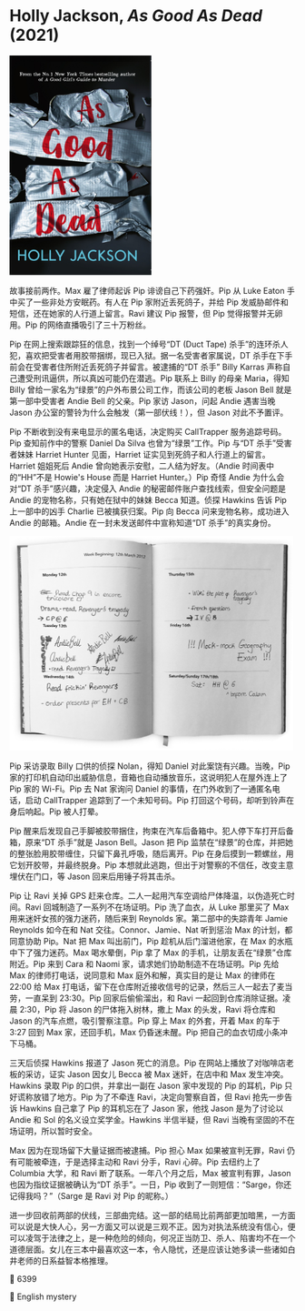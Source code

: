 # Holly Jackson, <i>As Good As Dead</i> (2021)

<img src=images/2021_cover.jpg width=250/>

故事接前两作。Max 雇了律师起诉 Pip 诽谤自己下药强奸。Pip 从 Luke Eaton 手中买了一些非处方安眠药。有人在 Pip 家附近丢死鸽子，并给 Pip 发威胁邮件和短信，还在她家的人行道上留言。Ravi 建议 Pip 报警，但 Pip 觉得报警并无卵用。Pip 的网络直播吸引了三十万粉丝。

Pip 在网上搜索跟踪狂的信息，找到一个绰号“DT (Duct Tape) 杀手”的连环杀人犯，喜欢把受害者用胶带捆绑，现已入狱。据一名受害者家属说，DT 杀手在下手前会在受害者住所附近丢死鸽子并留言。被逮捕的“DT 杀手” Billy Karras 声称自己遭受刑讯逼供，所以真凶可能仍在潜逃。Pip 联系上 Billy 的母亲 Maria，得知 Billy 曾给一家名为“绿景”的户外布景公司工作，而该公司的老板 Jason Bell 就是第一部中受害者 Andie Bell 的父亲。Pip 家访 Jason，问起 Andie 遇害当晚 Jason 办公室的警铃为什么会触发（第一部伏线！），但 Jason 对此不予置评。

Pip 不断收到没有来电显示的匿名电话，决定购买 CallTrapper 服务追踪号码。Pip 查知前作中的警察 Daniel Da Silva 也曾为“绿景”工作。Pip 与“DT 杀手”受害者妹妹 Harriet Hunter 见面，Harriet 证实见到死鸽子和人行道上的留言。Harriet 姐姐死后 Andie 曾向她表示安慰，二人结为好友。（Andie 时间表中的“HH”不是 Howie's House 而是 Harriet Hunter。）Pip 奇怪 Andie 为什么会对“DT 杀手”感兴趣，决定侵入 Andie 的秘密邮件账户查找线索，但安全问题是 Andie 的宠物名称，只有她在狱中的妹妹 Becca 知道。侦探 Hawkins 告诉 Pip 上一部中的凶手 Charlie 已被擒获归案。Pip 向 Becca 问来宠物名称，成功进入 Andie 的邮箱。Andie 在一封未发送邮件中宣称知道“DT 杀手”的真实身份。

<img src=images/2021_planner.jpg width=500/>

Pip 采访录取 Billy 口供的侦探 Nolan，得知 Daniel 对此案饶有兴趣。当晚，Pip 家的打印机自动印出威胁信息，音箱也自动播放音乐，这说明犯人在屋外连上了 Pip 家的 Wi-Fi。Pip 去 Nat 家询问 Daniel 的事情，在门外收到了一通匿名电话，启动 CallTrapper 追踪到了一个未知号码。Pip 打回这个号码，却听到铃声在身后响起。Pip 被人打晕。

Pip 醒来后发现自己手脚被胶带捆住，拘束在汽车后备箱中。犯人停下车打开后备箱，原来“DT 杀手”就是 Jason Bell。Jason 把 Pip 监禁在“绿景”的仓库，并把她的整张脸用胶带缠住，只留下鼻孔呼吸，随后离开。Pip 在身后摸到一颗螺丝，用它划开胶带，并最终脱身。Pip 本想就此逃跑，但出于对警察的不信任，改变主意埋伏在门口，等 Jason 回来后用锤子将其击杀。

Pip 让 Ravi 关掉 GPS 赶来仓库。二人一起用汽车空调给尸体降温，以伪造死亡时间。Ravi 回城制造了一系列不在场证明。Pip 洗了血衣，从 Luke 那里买了 Max 用来迷奸女孩的强力迷药，随后来到 Reynolds 家。第二部中的失踪青年 Jamie Reynolds 如今在和 Nat 交往。Connor、Jamie、Nat 听到惩治 Max 的计划，都同意协助 Pip。Nat 把 Max 叫出前门，Pip 趁机从后门溜进他家，在 Max 的水瓶中下了强力迷药。Max 喝水晕倒，Pip 拿了 Max 的手机，让朋友丢在“绿景”仓库附近。Pip 来到 Cara 和 Naomi 家，请求她们协助制造不在场证明。Pip 先给 Max 的律师打电话，说同意和 Max 庭外和解，真实目的是让 Max 的律师在 22:00 给 Max 打电话，留下在仓库附近接收信号的记录，然后三人一起去了麦当劳，一直呆到 23:30。Pip 回家后偷偷溜出，和 Ravi 一起回到仓库消除证据。凌晨 2:30，Pip 将 Jason 的尸体拖入树林，撒上 Max 的头发，Ravi 将仓库和 Jason 的汽车点燃，吸引警察注意。Pip 穿上 Max 的外套，开着 Max 的车于 3:27 回到 Max 家，还回手机，Max 仍昏迷未醒。Pip 把自己的血衣切成小条冲下马桶。

三天后侦探 Hawkins 报道了 Jason 死亡的消息。Pip 在网站上播放了对咖啡店老板的采访，证实 Jason 因女儿 Becca 被 Max 迷奸，在店中和 Max 发生冲突。Hawkins 录取 Pip 的口供，并拿出一副在 Jason 家中发现的 Pip 的耳机，Pip 只好谎称放错了地方。Pip 为了不牵连 Ravi，决定向警察自首，但 Ravi 抢先一步告诉 Hawkins 自己拿了 Pip 的耳机忘在了 Jason 家，他找 Jason 是为了讨论以 Andie 和 Sol 的名义设立奖学金。Hawkins 半信半疑，但 Ravi 当晚有坚固的不在场证明，所以暂时安全。

Max 因为在现场留下大量证据而被逮捕。Pip 担心 Max 如果被宣判无罪，Ravi 仍有可能被牵连，于是选择主动和 Ravi 分手，Ravi 心碎。Pip 去纽约上了 Columbia 大学，和 Ravi 断了联系。一年八个月之后，Max 被宣判有罪，Jason 也因为指纹证据被确认为“DT 杀手”。一日，Pip 收到了一则短信：“Sarge，你还记得我吗？”（Sarge 是 Ravi 对 Pip 的昵称。）

进一步回收前两部的伏线，三部曲完结。这一部的结局比前两部更加暗黑，一方面可以说是大快人心，另一方面又可以说是三观不正。因为对执法系统没有信心，便可以凌驾于法律之上，是一种危险的倾向，何况正当防卫、杀人、陷害均不在一个道德层面。女儿在三本中最喜欢这一本，令人隐忧，还是应该让她多读一些诸如白井老师的日系益智本格推理。

:link: 6399

:file_folder: English mystery
